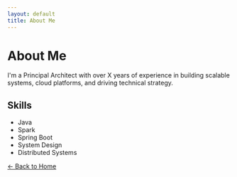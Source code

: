 ```yaml
---
layout: default
title: About Me
---
```


# About Me
I'm a Principal Architect with over X years of experience in building scalable systems, cloud platforms, and driving technical strategy.

## Skills
- Java
- Spark
- Spring Boot
- System Design
- Distributed Systems

[← Back to Home](/)
